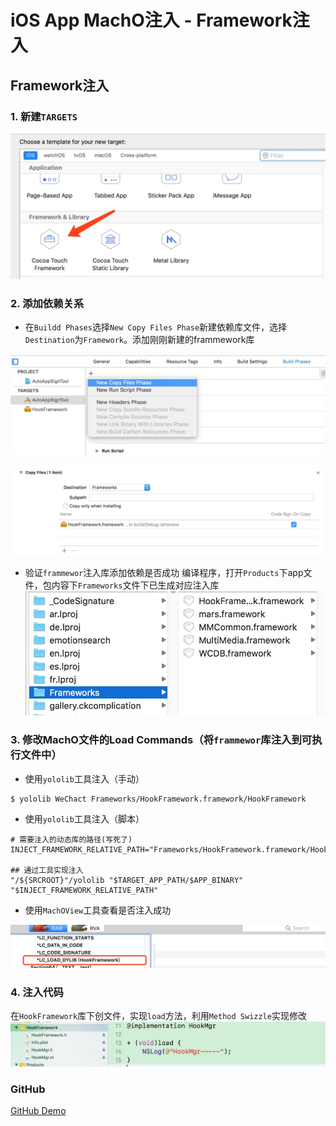 # iOS App MachO注入 - Framework注入

## Framework注入

### 1. 新建`TARGETS`

![](media/15259432014565/15259460082674.jpg)


### 2. 添加依赖关系

- 在`Buildd Phases`选择`New Copy Files Phase`新建依赖库文件，选择`Destination`为`Framework`。添加刚刚新建的frammework库

![](media/15259432014565/15260229574177.jpg)

![](media/15259432014565/15260231241298.jpg)

- 验证`frammewor`注入库添加依赖是否成功
编译程序，打开`Products`下app文件，包内容下`Frameworks`文件下已生成对应注入库
![](media/15259432014565/15260234170472.jpg)


### 3. 修改MachO文件的Load Commands（将`frammewor`库注入到可执行文件中）

- 使用`yololib`工具注入（手动）

```
$ yololib WeChact Frameworks/HookFramework.framework/HookFramework
```


- 使用`yololib`工具注入（脚本）

```
# 需要注入的动态库的路径(写死了)
INJECT_FRAMEWORK_RELATIVE_PATH="Frameworks/HookFramework.framework/HookFramework"

## 通过工具实现注入
"/${SRCROOT}"/yololib "$TARGET_APP_PATH/$APP_BINARY" "$INJECT_FRAMEWORK_RELATIVE_PATH"
```

- 使用`MachOView`工具查看是否注入成功

![](media/15259432014565/15260305277989.jpg)

### 4. 注入代码
在`HookFramework`库下创文件，实现`load`方法，利用`Method Swizzle`实现修改
![](media/15259432014565/15260310477278.jpg)


### GitHub
[GitHub Demo](https://github.com/Caolongs/iOSInjectFramework)


